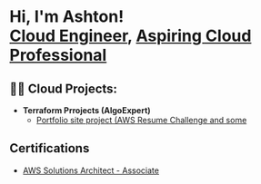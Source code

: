 <h1>Hi, I'm Ashton! <br/><a href="https://github.com/Quay302">Cloud Engineer</a>, <a href="https://www.linkedin.com/in/ashton-collins-9990711b8/">Aspiring Cloud Professional</a></h1>

<h2>👨‍💻 Cloud Projects:</h2>

- <b>Terraform Prrojects (AlgoExpert)</b>
  - [Portfolio site project (AWS Resume Challenge and some]([https://github.com/joshmadakor1/Algorithms-Practice](https://github.com/Quay302/portfolio-site-project))


<h2>Certifications</h2>

- [AWS Solutions Architect - Associate](https://www.credly.com/users/ashton-c)
<!---
Quay302/Quay302 is a ✨ special ✨ repository because its `README.md` (this file) appears on your GitHub profile.
You can click the Preview link to take a look at your changes.
--->

